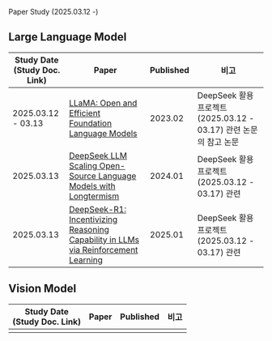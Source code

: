 Paper Study (2025.03.12 -)

## Large Language Model

| Study Date<br>(Study Doc. Link) | Paper                                                                                                                  | Published | 비고                                                 |
|---------------------------------|------------------------------------------------------------------------------------------------------------------------|-----------|----------------------------------------------------|
| 2025.03.12 - 03.13              | [LLaMA: Open and Efficient Foundation Language Models](https://arxiv.org/pdf/2302.13971)                               | 2023.02   | DeepSeek 활용 프로젝트 (2025.03.12 - 03.17) 관련 논문의 참고 논문 |
| 2025.03.13                      | [DeepSeek LLM Scaling Open-Source Language Models with Longtermism](https://arxiv.org/pdf/2401.02954)                  | 2024.01   | DeepSeek 활용 프로젝트 (2025.03.12 - 03.17) 관련           |
| 2025.03.13                      | [DeepSeek-R1: Incentivizing Reasoning Capability in LLMs via Reinforcement Learning](https://arxiv.org/pdf/2501.12948) | 2025.01   | DeepSeek 활용 프로젝트 (2025.03.12 - 03.17) 관련           |

## Vision Model

| Study Date<br>(Study Doc. Link) | Paper | Published | 비고 |
|---------------------------------|-------|-----------|----|
|                                 |       |           |    |